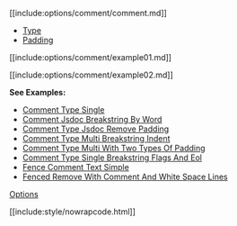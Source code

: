 [[include:options/comment/comment.md]]

* [Type](type/index.html)
* [Padding](Padding/index.html)

[[include:options/comment/example01.md]]

[[include:options/comment/example02.md]]

**See Examples:**

* [Comment Type Single](/grunt-build-include/pages/examples/CommentTypeSingle.html)
* [Comment Jsdoc Breakstring By Word](/grunt-build-include/pages/examples/CommentJsdocBreakstringByWord.html)
* [Comment Type Jsdoc Remove Padding](/grunt-build-include/pages/examples/CommentTypeJsdocRemovePadding.html)
* [Comment Type Multi Breakstring Indent](/grunt-build-include/pages/examples/CommentTypeMultiBreakstringIndent.html)
* [Comment Type Multi With Two Types Of Padding](/grunt-build-include/pages/examples/CommentTypeMultiWithTwoTypesOfPadding.html)
* [Comment Type Single Breakstring Flags And Eol](/grunt-build-include/pages/examples/CommentTypeSingleBreakstringFlagsAndEol.html)
* [Fence Comment Text Simple](/grunt-build-include/pages/examples/FenceCommentTextSimple.html)
* [Fenced Remove With Comment And White Space Lines](/grunt-build-include/pages/examples/FencedRemoveWithCommentAndWhiteSpaceLines.html)

[Options](../index.html)

[[include:style/nowrapcode.html]]  